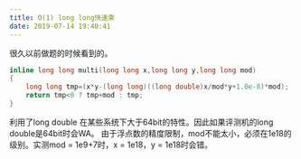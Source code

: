 ```yaml
---
title: O(1) long long快速乘
date: 2019-07-14 19:40:41
---
```


很久以前做题的时候看到的。
```cpp
inline long long multi(long long x,long long y,long long mod)
{
    long long tmp=(x*y-(long long)((long double)x/mod*y+1.0e-8)*mod);
    return tmp<0 ? tmp+mod : tmp;
}
```
利用了long double 在某些系统下大于64bit的特性。因此如果评测机的long double是64bit时会WA。
由于浮点数的精度限制，mod不能太小，必须在1e18的级别。实测mod = 1e9+7时，x = 1e18，y = 1e18时会错。
